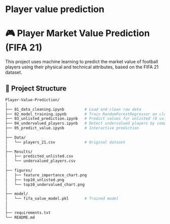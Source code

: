 # Player value prediction
# 🎮 Player Market Value Prediction (FIFA 21)

This project uses machine learning to predict the market value of football players using their physical and technical attributes, based on the FIFA 21 dataset.

## 📂 Project Structure

```bash
Player-Value-Prediction/
│
├── 01_data_cleaning.ipynb         # Load and clean raw data
├── 02_model_training.ipynb        # Train RandomForestRegressor on cleaned data
├── 03_unlisted_prediction.ipynb   # Predict values for unlisted (0 value) players
├── 04_undervalued_players.ipynb   # Detect undervalued players by comparing predicted vs actual
├── 05_predict_value.ipynb         # Interactive prediction
│
├── Data/
│   └── players_21.csv             # Original dataset
│
├── Results/
│   ├── predicted_unlisted.csv
│   └── undervalued_players.csv
│
├── figures/
│   ├── feature_importance_chart.png
│   ├── top10_unlisted.png
│   └── top10_undervalued_chart.png
│
├── model/
│   └── fifa_value_model.pkl       # Trained model
│
│
├── requirements.txt
└── README.md
